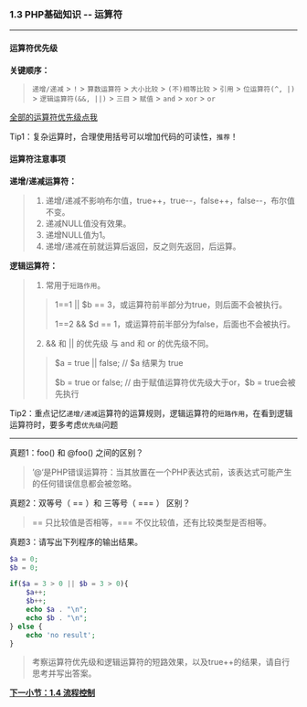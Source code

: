 ### 1.3 PHP基础知识 -- 运算符
***
#### 运算符优先级
**关键顺序：** 

> `递增/递减` > `!` > `算数运算符` > `大小比较` > `(不)相等比较` > `引用` > `位运算符(^, |)` > `逻辑运算符(&&, ||)` > `三目` > `赋值` > `and` > `xor` > `or`
> 
[全部的运算符优先级点我](https://www.php.net/manual/zh/language.operators.precedence.php)

Tip1：复杂运算时，合理使用括号可以增加代码的可读性，`推荐`！

#### 运算符注意事项

**递增/递减运算符：**
> 1. 递增/递减不影响布尔值，true++，true--，false++，false--，布尔值不变。
> 2. 递减NULL值没有效果。
> 3. 递增NULL值为1。
> 4. 递增/递减在前就运算后返回，反之则先返回，后运算。

**逻辑运算符：**
> 1. 常用于`短路作用`。
>> 1==1 || \$b == 3，或运算符前半部分为true，则后面不会被执行。
>> 
>> 1==2 && \$d == 1，或运算符前半部分为false，后面也不会被执行。
> 2. && 和 || 的优先级 与 and 和 or 的优先级不同。
>> \$a = true || false; // \$a 结果为 true
>> 
>> \$b = true or false;  // 由于赋值运算符优先级大于or，\$b = true会被先执行

Tip2：重点记忆`递增/递减`运算符的运算规则，逻辑运算符的`短路作用`，在看到逻辑运算符时，要多考虑`优先级`问题


***
真题1：foo() 和 @foo() 之间的区别？
> ’@‘是PHP错误运算符：当其放置在一个PHP表达式前，该表达式可能产生的任何错误信息都会被忽略。

真题2：双等号（ == ）和 三等号（ === ） 区别？
> == 只比较值是否相等，=== 不仅比较值，还有比较类型是否相等。

真题3：请写出下列程序的输出结果。
```php
$a = 0;
$b = 0;

if($a = 3 > 0 || $b = 3 > 0){
	$a++;
	$b++;
	echo $a . "\n";
	echo $b . "\n";
} else {
	echo 'no result';
}
```	
> 考察运算符优先级和逻辑运算符的短路效果，以及true++的结果，请自行思考并写出答案。

[**下一小节：1.4 流程控制**](https://github.com/201502lisihao/PHP-Technology-Stack-Review/blob/master/1-PHP%E5%9F%BA%E7%A1%80%E7%9F%A5%E8%AF%86/1-4%E6%B5%81%E7%A8%8B%E6%8E%A7%E5%88%B6.md)